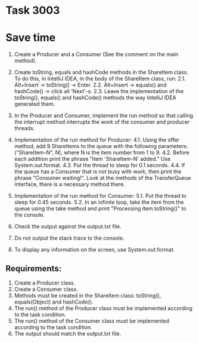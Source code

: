 # Task 3003
# Save time

1. Create a Producer and a Consumer (See the comment on the main method).
2. Create toString, equals and hashCode methods in the ShareItem class. To do this, in IntelliJ IDEA,
	in the body of the ShareItem class, run:
2.1. Alt+Insert -&gt; toString() -&gt; Enter.
2.2. Alt+Insert -&gt; equals() and hashCode() -&gt; click all &#39;Next&#39;-s.
2.3. Leave the implementation of the toString(), equals() and hashCode() methods the way IntelliJ IDEA generated them.
3. In the Producer and Consumer, implement the run method so that calling the interrupt method interrupts the work of the consumer and producer threads.

4. Implementation of the run method for Producer:
4.1. Using the offer method, add 9 ShareItems to the queue with the following parameters: 
	("ShareItem-N", N), where N is the item number from 1 to 9.
4.2. Before each addition print the phrase &quot;Item &#39;ShareItem-N&#39; added." Use System.out.format.
4.3. Put the thread to sleep for 0.1 seconds.
4.4. If the queue has a Consumer that is not busy with work, then print the phrase "Consumer waiting!".
	Look at the methods of the TransferQueue interface, there is a necessary method there.

5. Implementation of the run method for Consumer:
5.1. Put the thread to sleep for 0.45 seconds.
5.2. In an infinite loop, take the item from the queue using the take method and print 
	"Processing item.toString()" to the console.

6. Check the output against the output.txt file.
7. Do not output the stack trace to the console.
8. To display any information on the screen, use System.out.format.


## Requirements:
1. Create a Producer class.
2. Create a Consumer class.
3. Methods must be created in the ShareItem class: toString(), equals(Object) and hashCode().
4. The run() method of the Producer class must be implemented according to the task condition.
5. The run() method of the Consumer class must be implemented according to the task condition.
6. The output should match the output.txt file.